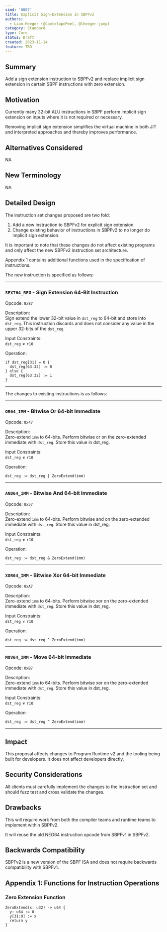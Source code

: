 ```yaml
---
simd: '0087'
title: Explicit Sign-Extension in SBPFv2
authors:
  - Liam Heeger (@CantelopePeel, @lheeger-jump)
category: Standard
type: Core
status: Draft
created: 2023-11-14
feature: TBD
---
```


## Summary

Add a sign extension instruction to SBPFv2 and replace implicit sign extension
in certain SBPF instructions with zero extension. 

## Motivation

Currently many 32-bit ALU instructions in SBPF perform implicit sign extension 
on inputs where it is not required or necessary.

Removing implicit sign extension simplifies the virtual machine in both JIT and
interpreted approaches and thereby improves performance.

## Alternatives Considered

NA

## New Terminology

NA

## Detailed Design

The instruction set changes proposed are two fold: 

1. Add a new instruction to SBPFv2 for explicit sign extension.
1. Change existing behavior of instructions in SBPFv2 to no longer do implicit
sign extension.

It is important to note that these changes do not affect existing programs and
only affect the new SBPFv2 instruction set architecture.

Appendix 1 contains additional functions used in the specification of 
instructions.

The new instruction is specified as follows:

---

### `SEXT64_REG` - Sign Extension 64-Bit Instruction

Opcode: `0x87`

Description: \
Sign extend the lower 32-bit value in `dst_reg` to 64-bit and store into
`dst_reg`. This instruction discards and does not consider any value in the
upper 32-bits of the `dst_reg`.

Input Constraints: \
$\mathtt{dst\_reg} \neq \mathtt{r10}$

Operation:

```
if dst_reg[31] = 0 {
  dst_reg[63:32] := 0
} else {
  dst_reg[63:32] := 1
}
```

---

The changes to existing instructions is as follows:

---

### `OR64_IMM` - Bitwise Or 64-bit Immediate

Opcode: `0x47`

Description: \
Zero-extend `imm` to 64-bits. Perform bitwise or on the zero-extended immediate
with `dst_reg`. Store this value in dst_reg.

Input Constraints: \
$\mathtt{dst\_reg} \neq \mathtt{r10}$

Operation:

```
dst_reg := dst_reg | ZeroExtend(imm)
```

---

### `AND64_IMM` - Bitwise And 64-bit Immediate

Opcode: `0x57`

Description: \
Zero-extend `imm` to 64-bits. Perform bitwise and on the zero-extended immediate
with `dst_reg`. Store this value in dst_reg.

Input Constraints: \
$\mathtt{dst\_reg} \neq \mathtt{r10}$

Operation:

```
dst_reg := dst_reg & ZeroExtend(imm)
```

---

### `XOR64_IMM` - Bitwise Xor 64-bit Immediate

Opcode: `0xA7`

Description: \
Zero-extend `imm` to 64-bits. Perform bitwise xor on the zero-extended immediate
with `dst_reg`. Store this value in dst_reg.

Input Constraints: \
$\mathtt{dst\_reg} \neq \mathtt{r10}$

Operation:

```
dst_reg := dst_reg ^ ZeroExtend(imm)
```

---

### `MOV64_IMM` - Move 64-bit Immediate

Opcode: `0xB7`

Description: \
Zero-extend `imm` to 64-bits. Perform bitwise xor on the zero-extended immediate
with `dst_reg`. Store this value in dst_reg.

Input Constraints: \
$\mathtt{dst\_reg} \neq \mathtt{r10}$

Operation:

```
dst_reg := dst_reg ^ ZeroExtend(imm)
```

---

## Impact

This proposal affects changes to Program Runtime v2 and the tooling being built
for developers. It does not affect developers directly, 

## Security Considerations

All clients must carefully implement the changes to the instruction set and
should fuzz test and cross validate the changes.

## Drawbacks

This will require work from both the compiler teams and runtime teams to 
implement within SBPFv2.

It will reuse the old NEG64 instruction opcode from SBPFv1 in SBPFv2. 

## Backwards Compatibility 

SBPFv2 is a new version of the SBPF ISA and does not require backwards 
compatibility with SBPFv1.

## Appendix 1: Functions for Instruction Operations

### Zero Extension Function

```
ZeroExtend(x: u32) -> u64 {
  y: u64 := 0
  y[31:0] := x
  return y
}
```
